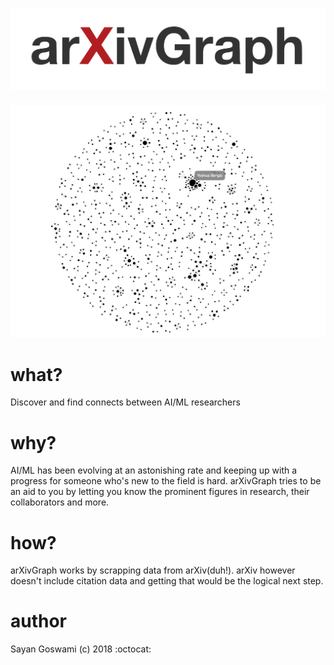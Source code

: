 # ![arXivGraph](/src/assets/logo.png)
![arXiv ML/AI/DL researcher connection](/src/assets/graph.v1.png)

# what?
Discover and find connects between AI/ML researchers

# why?
AI/ML has been evolving at an astonishing rate and keeping up with a progress for someone who's new to the field is hard. arXivGraph tries to be an aid to you by letting you know the prominent figures in research, their collaborators and more.

# how?
arXivGraph works by scrapping data from arXiv(duh!). arXiv however doesn't include citation data and getting that would be the logical next step.

# author
Sayan Goswami (c) 2018 :octocat:
